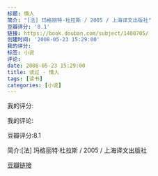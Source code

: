 ```yaml
---
标题: 情人
简介: "[法] 玛格丽特·杜拉斯 / 2005 / 上海译文出版社"
豆瓣评分: '8.1'
链接: https://book.douban.com/subject/1400705/
创建时间: '2008-05-23 15:29:00'
我的评分:
标签: 小说
评论:
date: 2008-05-23 15:29:00
title: 读过 - 情人
tags: [读书]
categories: [小说]
---
```


我的评分:

我的评论:

豆瓣评分:8.1

简介:[法] 玛格丽特·杜拉斯 / 2005 / 上海译文出版社

[豆瓣链接](https://book.douban.com/subject/1400705/)


